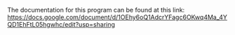 The documentation for this program can be found at this link: 
https://docs.google.com/document/d/1OEhy6oQ1AdcrYFagc6OKwq4Ma_4YQD1EhFtL05hgwhc/edit?usp=sharing
